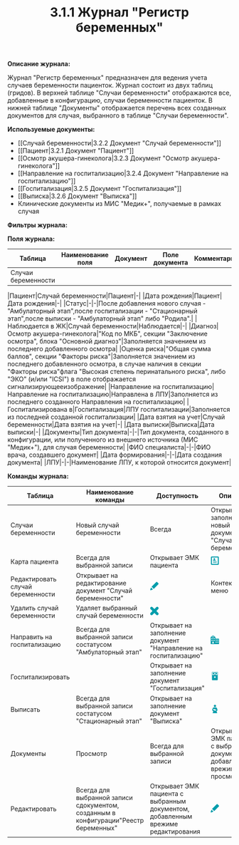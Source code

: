 ﻿---
layout: default
title: 3.1.1 Журнал "Регистр беременных"
position: 
categories: 
tags: 
---

**Описание журнала:**

Журнал "Регистр беременных" предназначен для ведения учета случаев беременности пациенток. Журнал состоит из двух таблиц (гридов). В верхней таблице "Случаи беременности" отображаются все, добавленные в конфигурацию, случаи беременности пациенток. В нижней таблице "Документы" отображается перечень всех созданных документов для случая, выбранного в таблице "Случаи беременности".

**Используемые документы:**

* [[Случай беременности|3.2.2 Документ "Случай беременности"]]
* [[Пациент|3.2.1 Документ "Пациент"]]
* [[Осмотр акушера-гинеколога|3.2.3 Документ "Осмотр акушера-гинеколога"]]
* [[Направление на госпитализацию|3.2.4 Документ "Направление на госпитализацию"]]
* [[Госпитализация|3.2.5 Документ "Госпитализация"]]
* [[Выписка|3.2.6 Документ "Выписка"]]
* Клинические документы из МИС "Медик+", получаемые в рамках случая

**Фильтры журнала:**

**Поля журнала:**

|Таблица|Наименование поля|Документ|Поле документа|Комментарий|
|-------|-----------------|--------|--------------|-----------|
|Случаи беременности  
  
  
  
  
  
|Пациент|Случай беременности|Пациент|-|
|Дата рождения|Пациент|Дата рождения|-|
|Статус|-|-|После добавления нового случая - "Амбулаторный этап",после госпитализации - "Стационарный этап",после выписки - "Амбулаторный этап" либо "Родила".|
|Наблюдается в ЖК|Случай беременности|Наблюдается|-|
|Диагноз|Осмотр акушера-гинеколога|"Код по МКБ", секции "Заключение осмотра", блока "Основной диагноз"|Заполняется значением из последнего добавленного осмотра|
|Оценка риска|"Общая сумма баллов", секции "Факторы риска"|Заполняется значением из последнего добавленного осмотра, в случае наличия в секции "Факторы риска"флага "Высокая степень перинатального риска", либо "ЭКО" (и/или "ICSI") в поле отображается сигнализирующееизображение|
|Направление на госпитализацию|Направление на госпитализацию|Направлена в ЛПУ|Заполняется из последнего созданного Направления на госпитализацию|
|Госпитализирована в|Госпитализация|ЛПУ госпитализации|Заполняется из последней созданной госпитализации|
|Дата взятия на учет|Случай беременности|Дата взятия на учет|-|
|Дата выписки|Выписка|Дата выписки|-|
|Документы|Тип документа|-|-|Тип документа, созданного в конфигурации, или полученного из внешнего источника (МИС "Медик+"), для случая беременности|
|ФИО специалиста|-|-|ФИО врача, создавшего документ|
|Дата формирования|-|-|Дата создания документа|
|ЛПУ|-|-|Наименование ЛПУ, к которой относится документ|

**Команды журнала:**

|Таблица|Наименование команды|Доступность|Описание|Иконка|Отображение|
|-------|--------------------|-----------|--------|------|-----------|
|Случаи беременности|Новый случай беременности|Всегда|Открывает на заполнение новый документ "Случай беременности"|![](Dobavit_.png)|Журнал / Контекстное меню|
|Карта пациента|Всегда для выбранной записи|Открывает ЭМК пациента|![](Karta-patsienta.png)|
|Редактировать случай беременности|Открывает на редактирование документ "Случай беременности"|![](Redaktirovat_.png)|Контекстное меню|
|Удалить случай беременности|Удаляет выбранный случай беременности|![](Udalit_.png)|
|Направить на госпитализацию|Всегда для выбранной записи состатусом "Амбулаторный этап"|Открывает на заполнение документ "Направление на госпитализацию"|![](Napravit_-na-gospitalizatsiyu.png)|
|Госпитализировать| |Открывает на заполнение документ "Госпитализация"|![](Gospitalizirovat_.png)|
|Выписать|Всегда для выбранной записи состатусом "Стационарный этап"|Открывает на заполнение документ "Выписка"|![](Vypisat_.png)|
|Документы|Просмотр|Всегда для выбранной записи|Открывает ЭМК пациента с выбранным документом, добавленным врежиме просмотра|![](eye10.png)|
|Редактировать|Всегда для выбранной записи сдокументом, созданным в конфигурации"Реестр беременных"|Открывает ЭМК пациента с выбранным документом, добавленным врежиме редактирования|![](Redaktirovat_.png)|

